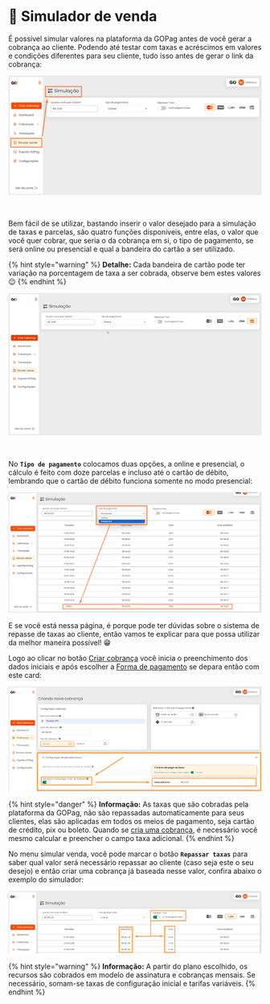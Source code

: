 # 🔢 Simulador de venda

É possível simular valores na plataforma da GOPag antes de você gerar a cobrança ao cliente. Podendo até testar com taxas e acréscimos em valores e condições diferentes para seu cliente, tudo isso antes de gerar o link da cobrança:

![](/assets/prints/simulador_menu.png)

<br>

Bem fácil de se utilizar, bastando inserir o valor desejado para a simulação de taxas e parcelas, são quatro funções disponíveis, entre elas, o valor que você quer cobrar, que seria o da cobrança em si, o tipo de pagamento, se será online ou presencial e qual a bandeira do cartão a ser utilizado.

{% hint style="warning" %}
**Detalhe:**  Cada bandeira de cartão pode ter variação na porcentagem de taxa a ser cobrada, observe bem estes valores 😉
{% endhint %}

![](/assets/prints/simulador_menu_exemplo.gif)

<br>

No **`Tipo de pagamento`** colocamos duas opções, a online e presencial, o cálculo é feito com doze parcelas e incluso até o cartão de débito, lembrando que o cartão de débito funciona somente no modo presencial:

![](/assets/prints/simulador_menu_tipo_pagamento.png)

E se você está nessa página, é porque pode ter dúvidas sobre o sistema de repasse de taxas ao cliente, então vamos te explicar para que possa utilizar da melhor maneira possível! 😁

Logo ao clicar no botão [Criar cobrança](https://docs.gopag.com.br/criar_cobranca) você inicia o preenchimento dos dados iniciais e após escolher a [Forma de pagamento](https://docs.gopag.com.br/criar_cobranca/formas_pagamento) se depara então com este card:

![](/assets/prints/taxas_card_configuracao_parcelas_e_taxas.png)

{% hint style="danger" %}
**Informação:** As taxas que são cobradas pela plataforma da GOPag, não são repassadas automaticamente para seus clientes, elas são aplicadas em todos os meios de pagamento, seja cartão de crédito, pix ou boleto. Quando se [cria uma cobrança](https://docs.gopag.com.br/criar_cobranca), é necessário você mesmo calcular e preencher o campo taxa adicional.
{% endhint %}

No menu simular venda, você pode marcar o botão **`Repassar taxas`** para saber qual valor será necessário repassar ao cliente (caso seja este o seu desejo) e então criar uma cobrança já baseada nesse valor, confira abaixo o exemplo do simulador:

![](/assets/prints/taxas_card_simulacao_venda.png)

{% hint style="warning" %}
**Informação:** A partir do plano escolhido, os recursos são cobrados em modelo de assinatura e cobranças mensais. Se necessário, somam-se taxas de configuração inicial e tarifas variáveis.
{% endhint %}

